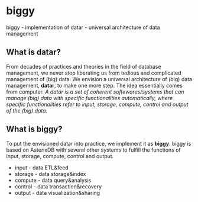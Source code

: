 # biggy
biggy - implementation of datar - universal architecture of data management

## What is datar?
From decades of practices and theories in the field of database management, we never stop liberating us from tedious and complicated management of (big) data. We envision a universal architecture of (big) data management, **datar**, to make one more step. The idea essentially comes from computer. *A datar is a set of coherent softewares/systems that can manage (big) data with specific functionalities automatically, where specific functionalities refer to input, storage, compute, control and output of the (big) data.* 

## What is biggy?
To put the envisioned datar into practice, we implement it as **biggy**. biggy is based on AsterixDB with several other systems to fulfill the functions of input, storage, compute, control and output.

* input - data ETL&feed
* storage - data storage&index
* compute - data query&analysis
* control - data transaction&recovery
* output - data visualization&sharing
